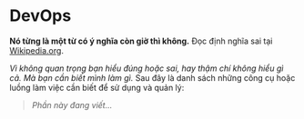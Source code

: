 # DevOps

**Nó từng là một từ có ý nghĩa còn giờ thì không.** Đọc định nghĩa sai tại [Wikipedia.org](https://en.wikipedia.org/wiki/DevOps).

*Vì không quan trọng bạn hiểu đúng hoặc sai, hay thậm chí không hiểu gì cả. Mà bạn cần biết mình làm gì.* Sau đây là danh sách những công cụ hoặc luồng làm việc cần biết để sử dụng và quản lý:

> *Phần này đang viết...*
